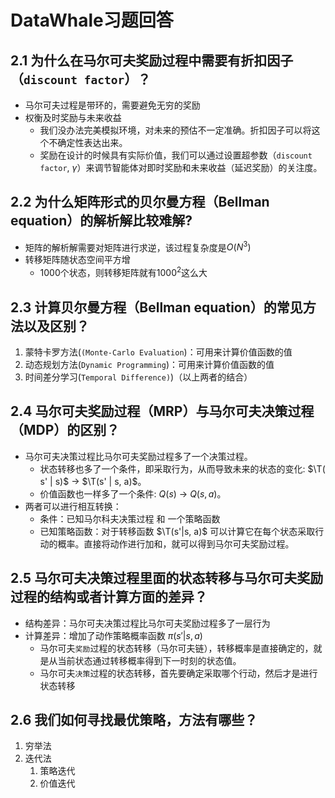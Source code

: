 # DataWhale习题回答

## 2.1 为什么在马尔可夫奖励过程中需要有折扣因子（`discount factor`）？

- 马尔可夫过程是带环的，需要避免无穷的奖励
- 权衡及时奖励与未来收益
  - 我们没办法完美模拟环境，对未来的预估不一定准确。折扣因子可以将这个不确定性表达出来。
  - 奖励在设计的时候具有实际价值，我们可以通过设置超参数（`discount factor`, $\gamma$）来调节智能体对即时奖励和未来收益（延迟奖励）的关注度。

## 2.2 为什么矩阵形式的贝尔曼方程（Bellman equation）的解析解比较难解?

- 矩阵的解析解需要对矩阵进行求逆，该过程复杂度是$O(N^3)$
- 转移矩阵随状态空间平方增
  - 1000个状态，则转移矩阵就有$1000^2$这么大

## 2.3 计算贝尔曼方程（Bellman equation）的常见方法以及区别？

1. 蒙特卡罗方法(`(Monte-Carlo Evaluation`)：可用来计算价值函数的值
2. 动态规划方法(`Dynamic Programming`)：可用来计算价值函数的值
3. 时间差分学习(`Temporal Difference)`)（以上两者的结合）

## 2.4 马尔可夫奖励过程（MRP）与马尔可夫决策过程（MDP）的区别？

- 马尔可夫决策过程比马尔可夫奖励过程多了一个决策过程。
  - 状态转移也多了一个条件，即采取行为，从而导致未来的状态的变化: $\T( s' | s)$ -> $\T(s' | s, a)$。
  - 价值函数也一样多了一个条件: $Q(s)$ -> $Q(s, a)$。
- 两者可以进行相互转换：
  - 条件：已知马尔科夫决策过程 和 一个策略函数
  - 已知策略函数：对于转移函数 $\T(s'|s, a)$ 可以计算它在每个状态采取行动的概率。直接将动作进行加和，就可以得到马尔可夫奖励过程。

## 2.5 马尔可夫决策过程里面的状态转移与马尔可夫奖励过程的结构或者计算方面的差异？

- 结构差异：马尔可夫决策过程比马尔可夫奖励过程多了一层行为
- 计算差异：增加了动作策略概率函数 $\pi(s'|s, a)$
  - 马尔可夫`奖励`过程的状态转移（马尔可夫链），转移概率是直接确定的，就是从当前状态通过转移概率得到下一时刻的状态值。
  - 马尔可夫`决策`过程的状态转移，首先要确定采取哪个行动，然后才是进行状态转移

## 2.6 我们如何寻找最优策略，方法有哪些？

1. 穷举法
2. 迭代法
   1. 策略迭代
   2. 价值迭代


